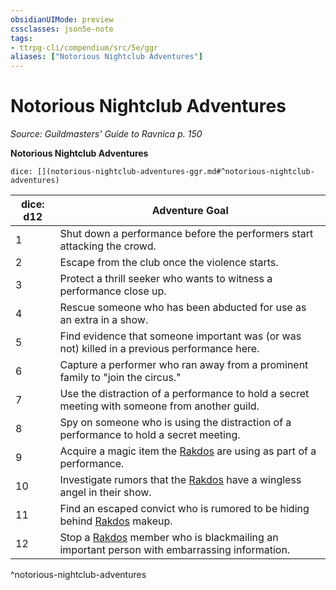 ```yaml
---
obsidianUIMode: preview
cssclasses: json5e-note
tags:
- ttrpg-cli/compendium/src/5e/ggr
aliases: ["Notorious Nightclub Adventures"]
---
```

# Notorious Nightclub Adventures
*Source: Guildmasters' Guide to Ravnica p. 150* 

**Notorious Nightclub Adventures**

`dice: [](notorious-nightclub-adventures-ggr.md#^notorious-nightclub-adventures)`

| dice: d12 | Adventure Goal |
|-----------|----------------|
| 1 | Shut down a performance before the performers start attacking the crowd. |
| 2 | Escape from the club once the violence starts. |
| 3 | Protect a thrill seeker who wants to witness a performance close up. |
| 4 | Rescue someone who has been abducted for use as an extra in a show. |
| 5 | Find evidence that someone important was (or was not) killed in a previous performance here. |
| 6 | Capture a performer who ran away from a prominent family to "join the circus." |
| 7 | Use the distraction of a performance to hold a secret meeting with someone from another guild. |
| 8 | Spy on someone who is using the distraction of a performance to hold a secret meeting. |
| 9 | Acquire a magic item the [Rakdos](rakdos-ggr.md) are using as part of a performance. |
| 10 | Investigate rumors that the [Rakdos](rakdos-ggr.md) have a wingless angel in their show. |
| 11 | Find an escaped convict who is rumored to be hiding behind [Rakdos](rakdos-ggr.md) makeup. |
| 12 | Stop a [Rakdos](rakdos-ggr.md) member who is blackmailing an important person with embarrassing information. |
^notorious-nightclub-adventures